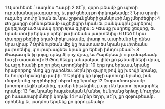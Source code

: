 1 Այսուհետեւ՝ սաղմոս Դաւթի
2 Տէ՜ր, զօրութեամբ քո պիտի ուրախանայ թագաւորը,
եւ յոյժ ցնծայ քո փրկութեամբ:
3 Նրա սրտի ուզածը տուիր նրան
եւ նրա շրթունքների ցանկութիւնը չմերժեցիր:
4 Քո քաղցր օրհնութեամբ այցելեցիր նրան
եւ թանկագին քարերով ընդելուզուած պսակ դրիր նրա գլխին:
5 Կեանք խնդրեց քեզնից,
եւ նրան տուիր երկար օրեր՝ յաւիտեանս յաւիտենից:
6 Մեծ է նրա փառքը քեզնից եղած փրկութեամբ, փառք ու պարծանք կը դնես նրա վրայ:
7 Օրհնութեան մէջ կը հաստատես նրան յաւիտեանս յաւիտենից,
կ՚ուրախացնես նրան քո երեսի խնդութեամբ:
8 Թագաւորն իր յոյսը դրեց Տիրոջ վրայ,
եւ Բարձրեալի ողորմութեամբ նա չի սասանուի:
9 Թող ձեռքդ անպակաս լինի քո թշնամիների վրայ,
եւ աջդ հասնի բոլոր քեզ ատողներին:
10 Երբ դու երեւաս,
նրանց հրաբորբոք հնոց կը դարձնես.
Տէրն իր զայրոյթով կը խռովի նրանց,
եւ հուրը նրանց կը լափի:
11 Երկրից կը կորչի պտուղը նրանց,
իսկ մարդկանց որդիներից՝ սերունդը նրանց:
12 Չարամտութեամբ խոտորուեցին քեզնից, դաւեր նիւթեցին,
բայց չեն կարող իրագործել դրանք:
13 Դու նրանց հալածական կ՚անես,
եւ նրանց երեսը կ՚ուղղես քո հաւատարիմների կողմը:
14 Բա՛րձր եղիր, Տէ՜ր, քո զօրութեամբ.
օրհնենք եւ սաղմոս երգենք քո զօրութեանը:
